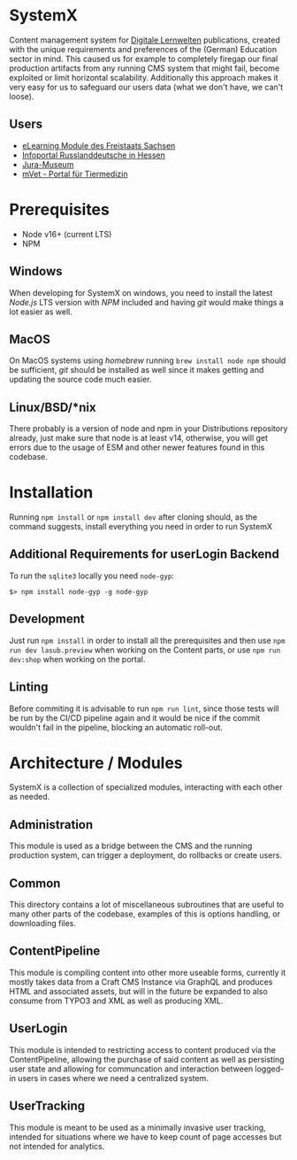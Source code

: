 # SystemX
Content management system for [Digitale Lernwelten](https://dilewe.de/) publications, created
with the unique requirements and preferences of the (German) Education sector in mind. This
caused us for example to completely firegap our final production artifacts from any running
CMS system that might fail, become exploited or limit horizontal scalability. Additionally
this approach makes it very easy for us to safeguard our users data (what we don't have, we can't loose).

## Users
- [eLearning Module des Freistaats Sachsen](https://module-sachsen.dilewe.de/)
- [Infoportal Russlanddeutsche in Hessen](https://russlanddeutsche-hessen.de/)
- [Jura-Museum](https://mguide-jura-museum.de/)
- [mVet - Portal für Tiermedizin](https://tagungsbaende.dilewe.de/)

# Prerequisites
- Node v16+ (current LTS)
- NPM

## Windows
When developing for SystemX on windows, you need to install the latest *Node.js*
LTS version with *NPM* included and having *git* would make things a lot easier
as well.

## MacOS
On MacOS systems using *homebrew* running `brew install node npm` should be
sufficient, *git* should be installed as well since it makes getting and updating
the source code much easier.

## Linux/BSD/*nix
There probably is a version of node and npm in your Distributions repository
already, just make sure that node is at least v14, otherwise, you will get
errors due to the usage of ESM and other newer features found in this codebase.

# Installation
Running `npm install` or `npm install dev` after cloning should, as the command suggests, install everything you need in order to run SystemX

## Additional Requirements for userLogin Backend
To run the `sqlite3` locally you need `node-gyp`:
```
$> npm install node-gyp -g node-gyp
```

## Development
Just run `npm install` in order to install all the prerequisites and then use `npm run dev lasub.preview` when working on the Content parts, or use `npm run dev:shop` when working on the portal.

## Linting
Before commiting it is advisable to run `npm run lint`, since those tests will be run by the CI/CD
pipeline again and it would be nice if the commit wouldn't fail in the pipeline, blocking an automatic roll-out.

# Architecture / Modules
SystemX is a collection of specialized modules, interacting with each other as needed.

## Administration
This module is used as a bridge between the CMS and the running production
system, can trigger a deployment, do rollbacks or create users.

## Common
This directory contains a lot of miscellaneous subroutines that are useful to many other
parts of the codebase, examples of this is options handling, or downloading files.

## ContentPipeline
This module is compiling content into other more useable forms, currently it mostly
takes data from a Craft CMS Instance via GraphQL and produces HTML and associated
assets, but will in the future be expanded to also consume from TYPO3 and XML as
well as producing XML.

## UserLogin
This module is intended to restricting access to content produced via the ContentPipeline,
allowing the purchase of said content as well as persisting user state and allowing for
communcation and interaction between logged-in users in cases where we need a centralized
system.

## UserTracking
This module is meant to be used as a minimally invasive user tracking, intended
for situations where we have to keep count of page accesses but not intended
for analytics.